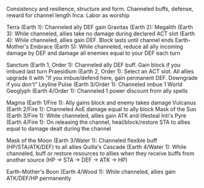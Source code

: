 Consistency and resilience, structure and form. Channeled buffs, defense, reward for channel length
Inca: Labor as worship

Terra (Earth 1): Channeled ally DEF gain
Gravitas (Earth 2): 
Megalith (Earth 3): While channeled, allies take no damage during declared ACT slot
 (Earth 4): While channeled, allies gain DEF. Block lasts until channel ends
Earth-Mother's Embrace (Earth 5): While channeled, reduce all ally incoming damage by DEF and damage all enemies equal to your DEF each turn

Sanctum (Earth 1, Order 1): Channeled ally DEF buff. Gain block if you imbued last turn
Praesidium (Earth 2, Order 1): Select an ACT slot. All allies upgrade it with "If you imbue/defend here, gain permanent DEF. Downgrade if you don't"
Leyline Pulse (Earth 3/Order 1): Channeled imbue 1
World Geoglyph (Earth 4/Order 1): Channeled 1 power discount from ally spells

Magma (Earth 1/Fire 1): Ally gains block and enemy takes damage
Vulcanus (Earth 2/Fire 1): Channeled AoE damage equal to ally block
Mask of the Sun (Earth 3/Fire 1): While channeled, allies gain ATK and lifesteal
Inti's Pyre (Earth 4/Fire 1): On releasing the channel, heal/block/restore STA to allies equal to damage dealt during the channel

Mask of the Moon (Earth 3/Water 1): Channeled flexible buff (HP/STA/ATK/DEF) to all allies
Quilla's Cascade (Earth 4/Water 1): While channeled, buff or restore resources to allies when they receive buffs from another source (HP -> STA -> DEF -> ATK -> HP)

Earth-Mother's Boon (Earth 4/Wood 1): While channeled, allies gain ATK/DEF/HP permanently

